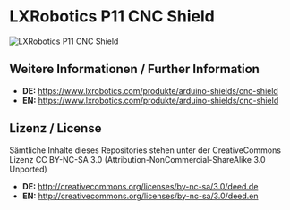 LXRobotics P11 CNC Shield
==============

![LXRobotics P11 CNC Shield](https://www.lxrobotics.com/wp-content/uploads/mz_af_p11_side_small.jpg)

## Weitere Informationen / Further Information

* **DE:** https://www.lxrobotics.com/produkte/arduino-shields/cnc-shield
* **EN:** https://www.lxrobotics.com/produkte/arduino-shields/cnc-shield

## Lizenz / License
Sämtliche Inhalte dieses Repositories stehen unter der CreativeCommons Lizenz CC BY-NC-SA 3.0 (Attribution-NonCommercial-ShareAlike 3.0 Unported)

* **DE:** http://creativecommons.org/licenses/by-nc-sa/3.0/deed.de
* **EN:** http://creativecommons.org/licenses/by-nc-sa/3.0/deed.en
